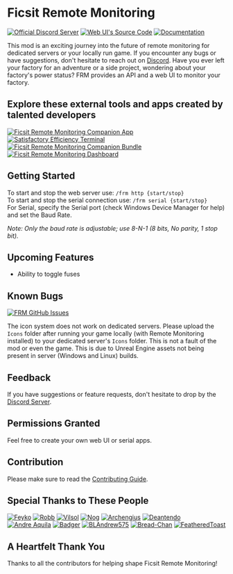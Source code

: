 # Ficsit Remote Monitoring

[![Official Discord Server](https://img.shields.io/badge/Official%20Discord%20Server-232634?style=for-the-badge&logo=discord&logoColor=232634&color=F2C800)](https://discord.gg/c6446HTHpu)
[![Web UI's Source Code](https://img.shields.io/badge/Web%20UI's%20Source%20Code-232634?style=for-the-badge&logo=github&logoColor=232634&color=F2C800)](https://github.com/V0IDL355/FRM-s-WebUI-Source)
[![Documentation](https://img.shields.io/badge/Documentation-232634?style=for-the-badge&logo=readthedocs&logoColor=232634&color=F2C800)](https://docs.ficsit.app/ficsitremotemonitoring/latest/)

This mod is an exciting journey into the future of remote monitoring for dedicated servers or your locally run game. If you encounter any bugs or have suggestions, don't hesitate to reach out on [Discord](https://discord.gg/c6446HTHpu).
Have you ever left your factory for an adventure or a side project, wondering about your factory's power status? FRM provides an API and a web UI to monitor your factory.

## Explore these external tools and apps created by talented developers

[![Ficsit Remote Monitoring Companion App](https://img.shields.io/badge/Ficsit%20Remote%20Monitoring%20Companion%20App-232634?style=for-the-badge&logo=github&logoColor=232634&color=F2C800)](https://github.com/AP-Hunt/FicsitRemoteMonitoringCompanion/releases/)
[![Satisfactory Efficiency Terminal](https://img.shields.io/badge/Satisfactory%20Efficiency%20Terminal-232634?style=for-the-badge&logo=github&logoColor=232634&color=F2C800)](https://github.com/kikookraft/satisfactory-efficiency-terminal)
[![Ficsit Remote Monitoring Companion Bundle](https://img.shields.io/badge/Ficsit%20Remote%20Monitoring%20Companion%20Bundle-232634?style=for-the-badge&logo=github&logoColor=232634&color=F2C800)](https://github.com/featheredtoast/satisfactory-monitoring)
[![Ficsit Remote Monitoring Dashboard](https://img.shields.io/badge/Ficsit%20Remote%20Monitoring%20Dashboard-232634?style=for-the-badge&logo=github&logoColor=232634&color=F2C800)](https://github.com/Jonathan-Hofmann/ficsit-remote-monitoring-dasboard)

## Getting Started
To start and stop the web server use: `/frm http {start/stop}`  
To start and stop the serial connection use: `/frm serial {start/stop}`  
For Serial, specify the Serial port (check Windows Device Manager for help) and set the Baud Rate.

*Note: Only the baud rate is adjustable; use 8-N-1 (8 bits, No parity, 1 stop bit).*

## Upcoming Features

- Ability to toggle fuses

## Known Bugs

[![FRM GitHub Issues](https://img.shields.io/github/issues/porisius/FicsitRemoteMonitoring?logoColor=232634&color=F2C800)](https://github.com/porisius/FicsitRemoteMonitoring/issues)

The icon system does not work on dedicated servers. Please upload the `Icons` folder after running your game locally (with Remote Monitoring installed) to your dedicated server's `Icons` folder. This is not a fault of the mod or even the game. This is due to Unreal Engine assets not being present in server (Windows and Linux) builds.

## Feedback
If you have suggestions or feature requests, don't hesitate to drop by the [Discord Server](https://discord.gg/c6446HTHpu).

## Permissions Granted
Feel free to create your own web UI or serial apps.

## Contribution

Please make sure to read the [Contributing Guide](https://github.com/porisius/FicsitRemoteMonitoring/blob/dev/CONTRIBUTING.md).

## Special Thanks to These People

[![Feyko](https://img.shields.io/badge/Feyko-232634?style=for-the-badge&logo=discord&logoColor=232634&color=F2C800)](https://discordapp.com/users/227473074616795137)
[![Robb](https://img.shields.io/badge/Robb-232634?style=for-the-badge&logo=discord&logoColor=232634&color=F2C800)](https://discordapp.com/users/187385442549628928)
[![Vilsol](https://img.shields.io/badge/Vilsol-232634?style=for-the-badge&logo=discord&logoColor=232634&color=F2C800)](https://discordapp.com/users/135134753534771201)
[![Nog](https://img.shields.io/badge/Nog-232634?style=for-the-badge&logo=discord&logoColor=232634&color=F2C800)](https://discordapp.com/users/277050857852370944)
[![Archengius](https://img.shields.io/badge/Archengius-232634?style=for-the-badge&logo=discord&logoColor=232634&color=F2C800)](https://discordapp.com/users/163955176313585666)
[![Deantendo](https://img.shields.io/badge/Deantendo-232634?style=for-the-badge&logo=discord&logoColor=232634&color=F2C800)](https://discordapp.com/users/293484684787056640)
[![Andre Aquila](https://img.shields.io/badge/Andre%20Aquila-232634?style=for-the-badge&logo=discord&logoColor=232634&color=F2C800)](https://discordapp.com/users/294943551605702667)
[![Badger](https://img.shields.io/badge/Badger-232634?style=for-the-badge&logo=discord&logoColor=232634&color=F2C800)](https://discordapp.com/users/186896287856197633)
[![BLAndrew575](https://img.shields.io/badge/BLAndrew575-232634?style=for-the-badge&logo=discord&logoColor=232634&color=F2C800)](https://discordapp.com/users/509759568037937152)
[![Bread-Chan](https://img.shields.io/badge/VOID-232634?style=for-the-badge&logo=discord&logoColor=232634&color=F2C800)](https://discordapp.com/users/212243828831289344)
[![FeatheredToast](https://img.shields.io/badge/FeatheredToast-232634?style=for-the-badge&logo=discord&logoColor=232634&color=F2C800)](https://discordapp.com/users/130401633564753920)

## A Heartfelt Thank You
Thanks to all the contributors for helping shape Ficsit Remote Monitoring!
